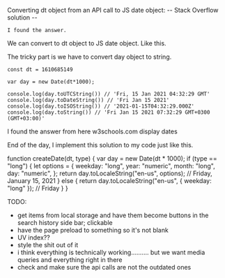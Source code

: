 Converting dt object from an API call to JS date object: 
-- Stack Overflow solution --

    I found the answer.
We can convert to dt object to JS date object. Like this.

The tricky part is we have to convert day object to string.

    const dt = 1610685149
    
    var day = new Date(dt*1000);
    
    console.log(day.toUTCString()) // 'Fri, 15 Jan 2021 04:32:29 GMT'
    console.log(day.toDateString()) // 'Fri Jan 15 2021'
    console.log(day.toISOString()) // '2021-01-15T04:32:29.000Z'
    console.log(day.toString()) // 'Fri Jan 15 2021 07:32:29 GMT+0300 (GMT+03:00)'
I found the answer from here w3schools.com display dates

End of the day, I implement this solution to my code just like this.

function createDate(dt, type) {
        var day = new Date(dt * 1000);
        if (type == "long") {
            let options = {
                weekday: "long",
                year: "numeric",
                month: "long",
                day: "numeric",
            };
            return day.toLocaleString("en-us", options); // Friday, January 15, 2021
        } else {
            return day.toLocaleString("en-us", { weekday: "long" }); // Friday
        }
    }



TODO: 

- get items from local storage and have them become buttons in the search history side bar; clickable
- have the page preload to something so it's not blank
- UV index??
- style the shit out of it 
- i think everything is technically working.......... but we want media queries and everything right in there
- check and make sure the api calls are not the outdated ones 